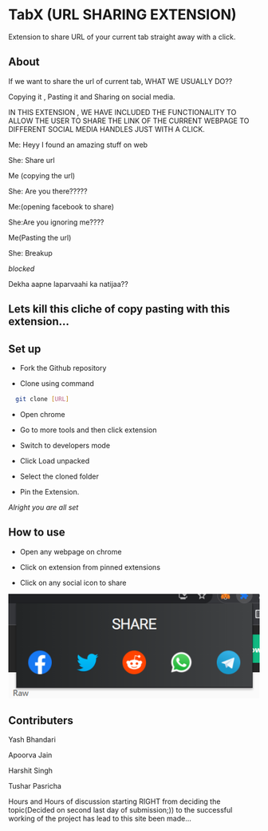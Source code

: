 
# TabX (URL SHARING EXTENSION)


Extension to share URL of your current tab straight away with a click.




## About


If we want to share the url of current tab, WHAT WE USUALLY DO??

Copying it , Pasting it and Sharing on social media.

IN THIS EXTENSION , WE HAVE INCLUDED THE FUNCTIONALITY TO  ALLOW THE USER TO SHARE THE LINK OF THE CURRENT WEBPAGE TO DIFFERENT SOCIAL MEDIA HANDLES JUST WITH A CLICK.






Me: Heyy I found an amazing stuff on web 

She: Share url

Me (copying the url)

She: Are you there?????

Me:(opening facebook to share)

She:Are you ignoring me????

Me(Pasting the url)

She: Breakup

*blocked*
 
Dekha aapne laparvaahi ka natijaa??


## Lets kill this cliche of copy pasting with this extension...
## Set up


- Fork the Github repository

- Clone using command

```bash
  git clone [URL]
```

- Open chrome 

- Go to more tools and then click extension


- Switch to developers mode

- Click  Load unpacked 

- Select the cloned folder

- Pin the Extension.

*Alright you are all set*
## How to use

- Open any webpage on chrome

- Click on extension from pinned extensions

- Click on any social icon to share

![My image](ss.png)



  
## Contributers

 Yash Bhandari

 Apoorva Jain 
 
 Harshit Singh 
 
 Tushar Pasricha

 

Hours and Hours of discussion starting RIGHT from deciding the topic(Decided on second last day of submission;)) to the successful working of the project has lead to this site been made...

  